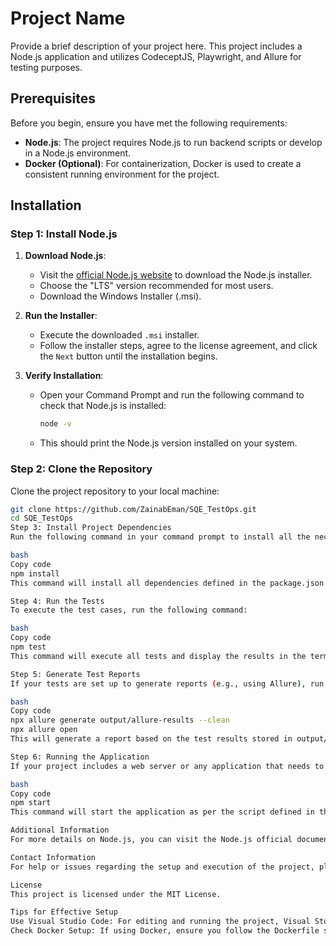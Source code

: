 # Project Name

Provide a brief description of your project here. This project includes a Node.js application and utilizes CodeceptJS, Playwright, and Allure for testing purposes.

## Prerequisites

Before you begin, ensure you have met the following requirements:

- **Node.js**: The project requires Node.js to run backend scripts or develop in a Node.js environment.
- **Docker (Optional)**: For containerization, Docker is used to create a consistent running environment for the project.

## Installation

### Step 1: Install Node.js

1. **Download Node.js**:
   - Visit the [official Node.js website](https://nodejs.org/) to download the Node.js installer.
   - Choose the "LTS" version recommended for most users.
   - Download the Windows Installer (.msi).

2. **Run the Installer**:
   - Execute the downloaded `.msi` installer.
   - Follow the installer steps, agree to the license agreement, and click the `Next` button until the installation begins.

3. **Verify Installation**:
   - Open your Command Prompt and run the following command to check that Node.js is installed:
     ```bash
     node -v
     ```
   - This should print the Node.js version installed on your system.

### Step 2: Clone the Repository

Clone the project repository to your local machine:

```bash
git clone https://github.com/ZainabEman/SQE_TestOps.git
cd SQE_TestOps
Step 3: Install Project Dependencies
Run the following command in your command prompt to install all the necessary dependencies:

bash
Copy code
npm install
This command will install all dependencies defined in the package.json file.

Step 4: Run the Tests
To execute the test cases, run the following command:

bash
Copy code
npm test
This command will execute all tests and display the results in the terminal.

Step 5: Generate Test Reports
If your tests are set up to generate reports (e.g., using Allure), run the following command to generate and view the reports:

bash
Copy code
npx allure generate output/allure-results --clean
npx allure open
This will generate a report based on the test results stored in output/allure-results and open it in your default web browser.

Step 6: Running the Application
If your project includes a web server or any application that needs to be run, use:

bash
Copy code
npm start
This command will start the application as per the script defined in the package.json file.

Additional Information
For more details on Node.js, you can visit the Node.js official documentation.

Contact Information
For help or issues regarding the setup and execution of the project, please reach out to Zainab Eman.

License
This project is licensed under the MIT License.

Tips for Effective Setup
Use Visual Studio Code: For editing and running the project, Visual Studio Code is recommended for its robust Node.js support and integration capabilities.
Check Docker Setup: If using Docker, ensure you follow the Dockerfile setup instructions to encapsulate the environment fully.
